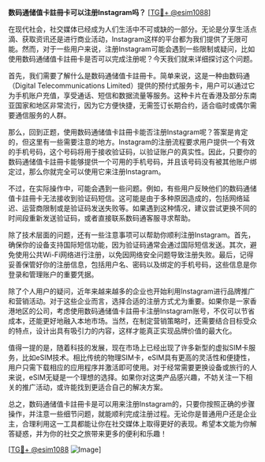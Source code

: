**数码通储值卡註冊卡可以注册Instagram吗？** [[TG💪+ @esim1088](https://t.me/s/esim1088)]

在现代社会，社交媒体已经成为人们生活中不可或缺的一部分。无论是分享生活点滴、获取资讯还是进行商业活动，Instagram这样的平台都为我们提供了无限可能。然而，对于一些用户来说，注册Instagram可能会遇到一些限制或疑问，比如使用数码通储值卡註冊卡是否可以完成注册呢？今天我们就来详细探讨这个问题。

首先，我们需要了解什么是数码通储值卡註冊卡。简单来说，这是一种由数码通（Digital Telecommunications Limited）提供的预付式服务卡，用户可以通过它为手机账户充值，享受通话、短信和数据流量等服务。这种卡片在香港及部分东南亚国家和地区非常流行，因为它方便快捷，无需签订长期合约，适合临时或偶尔需要通信服务的人群。

那么，回到正题，使用数码通储值卡註冊卡能否注册Instagram呢？答案是肯定的，但这里有一些需要注意的地方。Instagram的注册流程要求用户提供一个有效的手机号码，这个号码将用于接收验证码，以验证账户的真实性。因此，只要你的数码通储值卡註冊卡能够提供一个可用的手机号码，并且该号码没有被其他账户绑定过，那么你就完全可以使用它来注册Instagram。

不过，在实际操作中，可能会遇到一些问题。例如，有些用户反映他们的数码通储值卡註冊卡无法接收到验证码短信。这可能是由于多种原因造成的，包括网络延迟、运营商限制或是验证码发送失败等。如果遇到这种情况，建议尝试更换不同的时间段重新发送验证码，或者直接联系数码通客服寻求帮助。

除了技术层面的问题，还有一些注意事项可以帮助你顺利注册Instagram。首先，确保你的设备支持国际短信功能，因为验证码通常会通过国际短信发送。其次，避免使用公共Wi-Fi网络进行注册，以免因网络安全问题导致注册失败。最后，记得妥善保管好你的注册信息，包括用户名、密码以及绑定的手机号码，这些信息是你登录和管理账户的重要凭据。

除了个人用户的疑问，近年来越来越多的企业也开始利用Instagram进行品牌推广和营销活动。对于这些企业而言，选择合适的注册方式尤为重要。如果你是一家香港地区的公司，考虑使用数码通储值卡註冊卡注册Instagram账号，不仅可以节省成本，还能更好地融入本地市场。当然，在制定营销策略时，还需要结合目标受众的特点，设计出具有吸引力的内容，这样才能真正实现品牌价值的最大化。

值得一提的是，随着科技的发展，现在市场上已经出现了许多新型的虚拟SIM卡服务，比如eSIM技术。相比传统的物理SIM卡，eSIM具有更高的灵活性和便捷性，用户只需下载相应的应用程序并激活即可使用。对于经常需要更换设备或旅行的人来说，eSIM无疑是一个理想的选择。如果你对这类产品感兴趣，不妨关注一下相关的推广活动，或许能找到更适合自己的解决方案。

总之，数码通储值卡註冊卡是可以用来注册Instagram的，只要你按照正确的步骤操作，并注意一些细节问题，就能顺利完成注册过程。无论你是普通用户还是企业主，合理利用这一工具都能让你在社交媒体上取得更好的表现。希望本文能为你解答疑惑，并为你的社交之旅带来更多的便利和乐趣！

[[TG💪+ @esim1088](https://t.me/s/esim1088) ![Image](https://i.postimg.cc/4NQfJmqS/Snipaste-2025-05-13-00-14-12.png)]